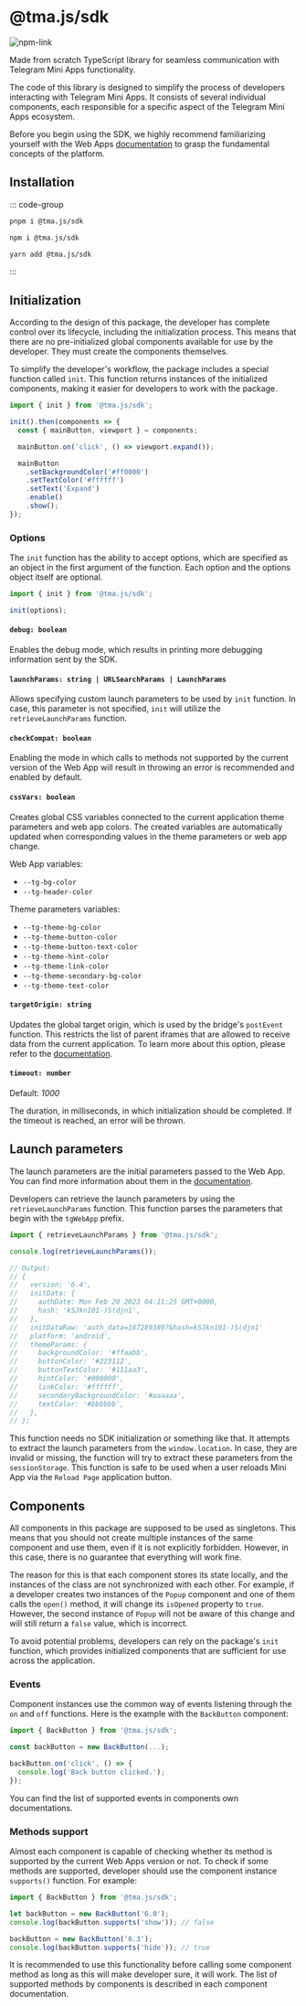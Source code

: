 # @tma.js/sdk

[npm-link]: https://npmjs.com/package/@tma.js/sdk

[npm-shield]: https://img.shields.io/npm/v/@tma.js/sdk?logo=npm

![[npm-link]][npm-shield]

Made from scratch TypeScript library for seamless communication with Telegram Mini Apps
functionality.

The code of this library is designed to simplify the process of developers interacting with Telegram
Mini Apps. It consists of several individual components, each responsible for a specific aspect of
the Telegram Mini Apps ecosystem.

Before you begin using the SDK, we highly recommend familiarizing yourself with the Web
Apps [documentation](../../../about-platform.md) to grasp the fundamental concepts of the
platform.

## Installation

::: code-group

```bash [pnpm]
pnpm i @tma.js/sdk
```

```bash [npm]
npm i @tma.js/sdk
```

```bash [yarn]
yarn add @tma.js/sdk
```

:::

## Initialization

According to the design of this package, the developer has complete control over its lifecycle,
including the initialization process. This means that there are no pre-initialized global components
available for use by the developer. They must create the components themselves.

To simplify the developer's workflow, the package includes a special function called `init`. This
function returns instances of the initialized components, making it easier for developers to work
with the package.

```typescript
import { init } from '@tma.js/sdk';

init().then(components => {
  const { mainButton, viewport } = components;

  mainButton.on('click', () => viewport.expand());

  mainButton
    .setBackgroundColor('#ff0000')
    .setTextColor('#ffffff')
    .setText('Expand')
    .enable()
    .show();
});
```

### Options

The `init` function has the ability to accept options, which are specified as an object in the first
argument of the function. Each option and the options object itself are optional.

```typescript
import { init } from '@tma.js/sdk';

init(options);
```

#### `debug: boolean`

Enables the debug mode, which results in printing more debugging information sent by the SDK.

#### `launchParams: string | URLSearchParams | LaunchParams`

Allows specifying custom launch parameters to be used by `init` function. In case, this parameter is
not specified, `init` will utilize the `retrieveLaunchParams` function.

#### `checkCompat: boolean`

Enabling the mode in which calls to methods not supported by the current version of the Web App will
result in throwing an error is recommended and enabled by default.

#### `cssVars: boolean`

Creates global CSS variables connected to the current application theme parameters and web app
colors. The created variables are automatically updated when corresponding values in the theme
parameters or web app change.

Web App variables:

- `--tg-bg-color`
- `--tg-header-color`

Theme parameters variables:

- `--tg-theme-bg-color`
- `--tg-theme-button-color`
- `--tg-theme-button-text-color`
- `--tg-theme-hint-color`
- `--tg-theme-link-color`
- `--tg-theme-secondary-bg-color`
- `--tg-theme-text-color`

#### `targetOrigin: string`

Updates the global target origin, which is used by the bridge's `postEvent` function. This restricts
the list of parent iframes that are allowed to receive data from the current application. To learn
more about this option, please refer to the [documentation](../tma-js-bridge.md#target-origin).

#### `timeout: number`

Default: _1000_

The duration, in milliseconds, in which initialization should be completed. If the timeout is
reached, an error will be thrown.

## Launch parameters

The launch parameters are the initial parameters passed to the Web App. You can find more
information about them in the [documentation](../../../launch-parameters/common-information.md).

Developers can retrieve the launch parameters by using the `retrieveLaunchParams` function. This
function parses the parameters that begin with the `tgWebApp` prefix.

```typescript
import { retrieveLaunchParams } from '@tma.js/sdk';

console.log(retrieveLaunchParams());

// Output:
// {
//   version: '6.4',
//   initData: {
//     authDate: Mon Feb 20 2023 04:11:25 GMT+0000,
//     hash: 'kSJkn101-)S(djn1',
//   },
//   initDataRaw: 'auth_data=1672893897&hash=kSJkn101-)S(djn1'
//   platform: 'android',
//   themeParams: {
//     backgroundColor: '#ffaabb',
//     buttonColor: '#223112',
//     buttonTextColor: '#111aa3',
//     hintColor: '#000000',
//     linkColor: '#ffffff',
//     secondaryBackgroundColor: '#aaaaaa',
//     textColor: '#bbbbbb',
//   },
// };
```

This function needs no SDK initialization or something like that. It attempts to extract the launch
parameters from the `window.location`. In case, they are invalid or missing, the function will try
to extract these parameters from the `sessionStorage`. This function is safe to be used when a user
reloads Mini App via the `Reload Page` application button.

## Components

All components in this package are supposed to be used as singletons. This means that you should not
create multiple instances of the same component and use them, even if it is not explicitly
forbidden. However, in this case, there is no guarantee that everything will work fine.

The reason for this is that each component stores its state locally, and the instances of the class
are not synchronized with each other. For example, if a developer creates two instances of
the `Popup` component and one of them calls the `open()` method, it will change its `isOpened`
property to `true`. However, the second instance of `Popup` will not be aware of this change and
will still return a `false` value, which is incorrect.

To avoid potential problems, developers can rely on the package's `init` function, which provides
initialized components that are sufficient for use across the application.

### Events

Component instances use the common way of events listening through the `on` and `off` functions.
Here is the example with the `BackButton` component:

```typescript
import { BackButton } from '@tma.js/sdk';

const backButton = new BackButton(...);

backButton.on('click', () => {
  console.log('Back button clicked.');
});
```

You can find the list of supported events in components own documentations.

### Methods support

Almost each component is capable of checking whether its method is supported by the current Web Apps
version or not. To check if some methods are supported, developer should use the component
instance `supports()` function. For example:

```typescript
import { BackButton } from '@tma.js/sdk';

let backButton = new BackButton('6.0');
console.log(backButton.supports('show')); // false

backButton = new BackButton('6.3');
console.log(backButton.supports('hide')); // true
```

It is recommended to use this functionality before calling some component method as long as this
will make developer sure, it will work. The list of supported methods by components is described in
each component documentation.